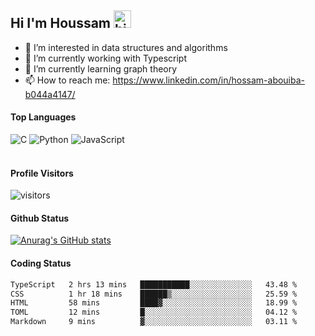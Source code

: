 ## Hi I'm Houssam <img src="https://user-images.githubusercontent.com/1303154/88677602-1635ba80-d120-11ea-84d8-d263ba5fc3c0.gif" width="28px" alt="hi">

- 👀 I’m interested in data structures and algorithms
- 🔭 I’m currently working with Typescript
- 🌱 I’m currently learning graph theory
- 📫 How to reach me: https://www.linkedin.com/in/hossam-abouiba-b044a4147/

#### Top Languages

![C](https://img.shields.io/badge/c-%2300599C.svg?style=for-the-badge&logo=c&logoColor=white)
![Python](https://img.shields.io/badge/python-%2314354C.svg?style=for-the-badge&logo=python&logoColor=white)
![JavaScript](https://img.shields.io/badge/javascript-%23323330.svg?style=for-the-badge&logo=javascript&logoColor=%23F7DF1E)
<br />
<br />
#### Profile Visitors
![visitors](https://visitor-badge.glitch.me/badge?page_id=project-HOSSAM.project-HOSSAM)

#### Github Status
[![Anurag's GitHub stats](https://github-readme-stats.vercel.app/api?username=0xPride&theme=tokyonight)](https://github.com/anuraghazra/github-readme-stats)

#### Coding Status
<!--START_SECTION:waka-->

```txt
TypeScript   2 hrs 13 mins   ███████████░░░░░░░░░░░░░░   43.48 %
CSS          1 hr 18 mins    ██████▒░░░░░░░░░░░░░░░░░░   25.59 %
HTML         58 mins         ████▓░░░░░░░░░░░░░░░░░░░░   18.99 %
TOML         12 mins         █░░░░░░░░░░░░░░░░░░░░░░░░   04.12 %
Markdown     9 mins          ▓░░░░░░░░░░░░░░░░░░░░░░░░   03.11 %
```

<!--END_SECTION:waka-->
